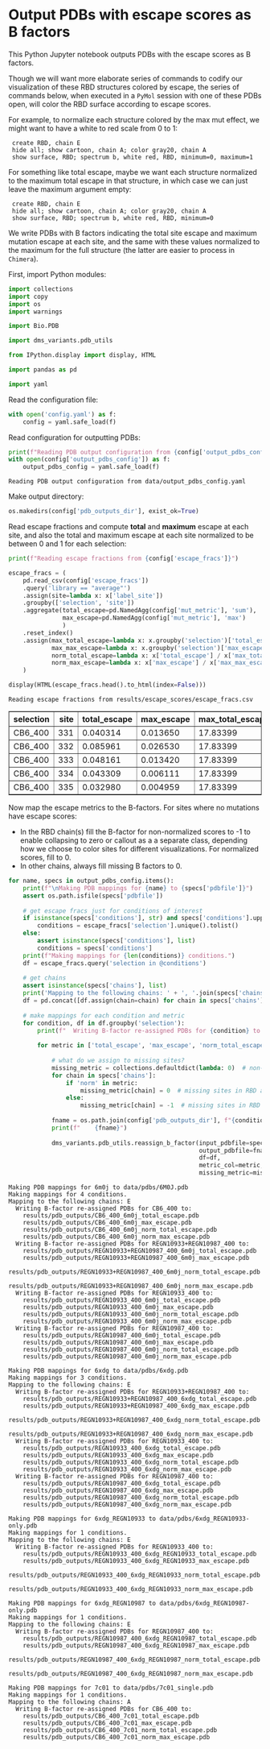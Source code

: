 # Output PDBs with escape scores as B factors
This Python Jupyter notebook outputs PDBs with the escape scores as B factors.

Though we will want more elaborate series of commands to codify our visualization of these RBD structures colored by escape, the series of commands below, when executed in a `PyMol` session with one of these PDBs open, will color the RBD surface according to escape scores.

For example, to normalize each structure colored by the max mut effect, we might want to have a white to red scale from 0 to 1:

     create RBD, chain E
     hide all; show cartoon, chain A; color gray20, chain A
     show surface, RBD; spectrum b, white red, RBD, minimum=0, maximum=1
     
For something like total escape, maybe we want each structure normalized to the maximum total escape in that structure, in which case we can just leave the maximum argument empty:

     create RBD, chain E
     hide all; show cartoon, chain A; color gray20, chain A
     show surface, RBD; spectrum b, white red, RBD, minimum=0
     
We write PDBs with B factors indicating the total site escape and maximum mutation escape at each site, and the same with these values normalized to the maximum for the full structure (the latter are easier to process in `Chimera`).

First, import Python modules:


```python
import collections
import copy
import os
import warnings

import Bio.PDB

import dms_variants.pdb_utils

from IPython.display import display, HTML

import pandas as pd

import yaml
```

Read the configuration file:


```python
with open('config.yaml') as f:
    config = yaml.safe_load(f)
```

Read configuration for outputting PDBs:


```python
print(f"Reading PDB output configuration from {config['output_pdbs_config']}")
with open(config['output_pdbs_config']) as f:
    output_pdbs_config = yaml.safe_load(f)
```

    Reading PDB output configuration from data/output_pdbs_config.yaml


Make output directory:


```python
os.makedirs(config['pdb_outputs_dir'], exist_ok=True)
```

Read escape fractions and compute **total** and **maximum** escape at each site, and also the total and maximum escape at each site normalized to be between 0 and 1 for each selection:


```python
print(f"Reading escape fractions from {config['escape_fracs']}")

escape_fracs = (
    pd.read_csv(config['escape_fracs'])
    .query('library == "average"')
    .assign(site=lambda x: x['label_site'])
    .groupby(['selection', 'site'])
    .aggregate(total_escape=pd.NamedAgg(config['mut_metric'], 'sum'),
               max_escape=pd.NamedAgg(config['mut_metric'], 'max')
               )
    .reset_index()
    .assign(max_total_escape=lambda x: x.groupby('selection')['total_escape'].transform('max'),
            max_max_escape=lambda x: x.groupby('selection')['max_escape'].transform('max'),
            norm_total_escape=lambda x: x['total_escape'] / x['max_total_escape'],
            norm_max_escape=lambda x: x['max_escape'] / x['max_max_escape'])
    )

display(HTML(escape_fracs.head().to_html(index=False)))
```

    Reading escape fractions from results/escape_scores/escape_fracs.csv



<table border="1" class="dataframe">
  <thead>
    <tr style="text-align: right;">
      <th>selection</th>
      <th>site</th>
      <th>total_escape</th>
      <th>max_escape</th>
      <th>max_total_escape</th>
      <th>max_max_escape</th>
      <th>norm_total_escape</th>
      <th>norm_max_escape</th>
    </tr>
  </thead>
  <tbody>
    <tr>
      <td>CB6_400</td>
      <td>331</td>
      <td>0.040314</td>
      <td>0.013650</td>
      <td>17.83399</td>
      <td>0.9972</td>
      <td>0.002261</td>
      <td>0.013688</td>
    </tr>
    <tr>
      <td>CB6_400</td>
      <td>332</td>
      <td>0.085961</td>
      <td>0.026530</td>
      <td>17.83399</td>
      <td>0.9972</td>
      <td>0.004820</td>
      <td>0.026604</td>
    </tr>
    <tr>
      <td>CB6_400</td>
      <td>333</td>
      <td>0.048161</td>
      <td>0.013420</td>
      <td>17.83399</td>
      <td>0.9972</td>
      <td>0.002701</td>
      <td>0.013458</td>
    </tr>
    <tr>
      <td>CB6_400</td>
      <td>334</td>
      <td>0.043309</td>
      <td>0.006111</td>
      <td>17.83399</td>
      <td>0.9972</td>
      <td>0.002428</td>
      <td>0.006128</td>
    </tr>
    <tr>
      <td>CB6_400</td>
      <td>335</td>
      <td>0.032980</td>
      <td>0.004959</td>
      <td>17.83399</td>
      <td>0.9972</td>
      <td>0.001849</td>
      <td>0.004973</td>
    </tr>
  </tbody>
</table>


Now map the escape metrics to the B-factors.
For sites where no mutations have escape scores:
 - In the RBD chain(s) fill the B-factor for non-normalized scores to -1 to enable collapsing to zero or callout as a a separate class, depending how we choose to color sites for different visualizations. For normalized scores, fill to 0.
 - In other chains, always fill missing B factors to 0.  


```python
for name, specs in output_pdbs_config.items():
    print(f"\nMaking PDB mappings for {name} to {specs['pdbfile']}")
    assert os.path.isfile(specs['pdbfile'])
    
    # get escape fracs just for conditions of interest
    if isinstance(specs['conditions'], str) and specs['conditions'].upper() == 'ALL':
        conditions = escape_fracs['selection'].unique().tolist()
    else:
        assert isinstance(specs['conditions'], list)
        conditions = specs['conditions']
    print(f"Making mappings for {len(conditions)} conditions.")
    df = escape_fracs.query('selection in @conditions')
    
    # get chains
    assert isinstance(specs['chains'], list)
    print('Mapping to the following chains: ' + ', '.join(specs['chains']))
    df = pd.concat([df.assign(chain=chain) for chain in specs['chains']], ignore_index=True)
    
    # make mappings for each condition and metric
    for condition, df in df.groupby('selection'):
        print(f"  Writing B-factor re-assigned PDBs for {condition} to:")
    
        for metric in ['total_escape', 'max_escape', 'norm_total_escape', 'norm_max_escape']:
        
            # what do we assign to missing sites?
            missing_metric = collections.defaultdict(lambda: 0)  # non-RBD chains always fill to zero
            for chain in specs['chains']:
                if 'norm' in metric:
                    missing_metric[chain] = 0  # missing sites in RBD are 0 for normalized metric PDBs
                else:
                    missing_metric[chain] = -1  # missing sites in RBD are -1 for non-normalized metric PDBs
        
            fname = os.path.join(config['pdb_outputs_dir'], f"{condition}_{name}_{metric}.pdb")
            print(f"    {fname}")
            
            dms_variants.pdb_utils.reassign_b_factor(input_pdbfile=specs['pdbfile'],
                                                     output_pdbfile=fname,
                                                     df=df,
                                                     metric_col=metric,
                                                     missing_metric=missing_metric)
```

    
    Making PDB mappings for 6m0j to data/pdbs/6M0J.pdb
    Making mappings for 4 conditions.
    Mapping to the following chains: E
      Writing B-factor re-assigned PDBs for CB6_400 to:
        results/pdb_outputs/CB6_400_6m0j_total_escape.pdb
        results/pdb_outputs/CB6_400_6m0j_max_escape.pdb
        results/pdb_outputs/CB6_400_6m0j_norm_total_escape.pdb
        results/pdb_outputs/CB6_400_6m0j_norm_max_escape.pdb
      Writing B-factor re-assigned PDBs for REGN10933+REGN10987_400 to:
        results/pdb_outputs/REGN10933+REGN10987_400_6m0j_total_escape.pdb
        results/pdb_outputs/REGN10933+REGN10987_400_6m0j_max_escape.pdb
        results/pdb_outputs/REGN10933+REGN10987_400_6m0j_norm_total_escape.pdb
        results/pdb_outputs/REGN10933+REGN10987_400_6m0j_norm_max_escape.pdb
      Writing B-factor re-assigned PDBs for REGN10933_400 to:
        results/pdb_outputs/REGN10933_400_6m0j_total_escape.pdb
        results/pdb_outputs/REGN10933_400_6m0j_max_escape.pdb
        results/pdb_outputs/REGN10933_400_6m0j_norm_total_escape.pdb
        results/pdb_outputs/REGN10933_400_6m0j_norm_max_escape.pdb
      Writing B-factor re-assigned PDBs for REGN10987_400 to:
        results/pdb_outputs/REGN10987_400_6m0j_total_escape.pdb
        results/pdb_outputs/REGN10987_400_6m0j_max_escape.pdb
        results/pdb_outputs/REGN10987_400_6m0j_norm_total_escape.pdb
        results/pdb_outputs/REGN10987_400_6m0j_norm_max_escape.pdb
    
    Making PDB mappings for 6xdg to data/pdbs/6xdg.pdb
    Making mappings for 3 conditions.
    Mapping to the following chains: E
      Writing B-factor re-assigned PDBs for REGN10933+REGN10987_400 to:
        results/pdb_outputs/REGN10933+REGN10987_400_6xdg_total_escape.pdb
        results/pdb_outputs/REGN10933+REGN10987_400_6xdg_max_escape.pdb
        results/pdb_outputs/REGN10933+REGN10987_400_6xdg_norm_total_escape.pdb
        results/pdb_outputs/REGN10933+REGN10987_400_6xdg_norm_max_escape.pdb
      Writing B-factor re-assigned PDBs for REGN10933_400 to:
        results/pdb_outputs/REGN10933_400_6xdg_total_escape.pdb
        results/pdb_outputs/REGN10933_400_6xdg_max_escape.pdb
        results/pdb_outputs/REGN10933_400_6xdg_norm_total_escape.pdb
        results/pdb_outputs/REGN10933_400_6xdg_norm_max_escape.pdb
      Writing B-factor re-assigned PDBs for REGN10987_400 to:
        results/pdb_outputs/REGN10987_400_6xdg_total_escape.pdb
        results/pdb_outputs/REGN10987_400_6xdg_max_escape.pdb
        results/pdb_outputs/REGN10987_400_6xdg_norm_total_escape.pdb
        results/pdb_outputs/REGN10987_400_6xdg_norm_max_escape.pdb
    
    Making PDB mappings for 6xdg_REGN10933 to data/pdbs/6xdg_REGN10933-only.pdb
    Making mappings for 1 conditions.
    Mapping to the following chains: E
      Writing B-factor re-assigned PDBs for REGN10933_400 to:
        results/pdb_outputs/REGN10933_400_6xdg_REGN10933_total_escape.pdb
        results/pdb_outputs/REGN10933_400_6xdg_REGN10933_max_escape.pdb
        results/pdb_outputs/REGN10933_400_6xdg_REGN10933_norm_total_escape.pdb
        results/pdb_outputs/REGN10933_400_6xdg_REGN10933_norm_max_escape.pdb
    
    Making PDB mappings for 6xdg_REGN10987 to data/pdbs/6xdg_REGN10987-only.pdb
    Making mappings for 1 conditions.
    Mapping to the following chains: E
      Writing B-factor re-assigned PDBs for REGN10987_400 to:
        results/pdb_outputs/REGN10987_400_6xdg_REGN10987_total_escape.pdb
        results/pdb_outputs/REGN10987_400_6xdg_REGN10987_max_escape.pdb
        results/pdb_outputs/REGN10987_400_6xdg_REGN10987_norm_total_escape.pdb
        results/pdb_outputs/REGN10987_400_6xdg_REGN10987_norm_max_escape.pdb
    
    Making PDB mappings for 7c01 to data/pdbs/7c01_single.pdb
    Making mappings for 1 conditions.
    Mapping to the following chains: A
      Writing B-factor re-assigned PDBs for CB6_400 to:
        results/pdb_outputs/CB6_400_7c01_total_escape.pdb
        results/pdb_outputs/CB6_400_7c01_max_escape.pdb
        results/pdb_outputs/CB6_400_7c01_norm_total_escape.pdb
        results/pdb_outputs/CB6_400_7c01_norm_max_escape.pdb


